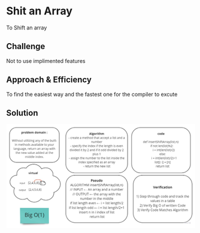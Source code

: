 # Shit an Array
To Shift an array

## Challenge
Not to use implimented features
## Approach & Efficiency
To find the easiest way and the fastest one for the compiler to excute
## Solution
![whiteBorad](python/challenges/assets/array_shift.jpg)